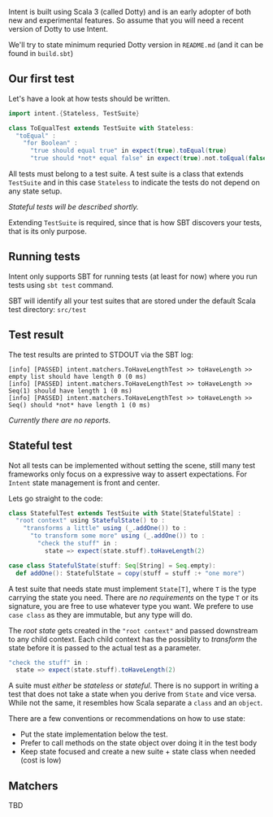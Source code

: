 Intent is built using Scala 3 (called Dotty) and is an early adopter of both new and
experimental features. So assume that you will need a recent version of Dotty to use
Intent.

We'll try to state minimum requried Dotty version in `README.md` (and it can be found
in  `build.sbt`)


## Our first test

Let's have a look at how tests should be written.

```scala
import intent.{Stateless, TestSuite}

class ToEqualTest extends TestSuite with Stateless:
  "toEqual" :
    "for Boolean" :
      "true should equal true" in expect(true).toEqual(true)
      "true should *not* equal false" in expect(true).not.toEqual(false)
```

All tests must belong to a test suite. A test suite is a class that extends
`TestSuite` and in this case `Stateless` to indicate the tests do not depend
on any state setup.

_Stateful tests will be described shortly._

Extending `TestSuite` is required, since that is how SBT discovers your tests,
that is its only purpose.


## Running tests

Intent only supports SBT for running tests (at least for now) where you run tests
using `sbt test` command.

SBT will identify all your test suites that are stored under the default Scala
test directory: `src/test`


## Test result

The test results are printed to STDOUT via the SBT log:

```
[info] [PASSED] intent.matchers.ToHaveLengthTest >> toHaveLength >> empty list should have length 0 (0 ms)
[info] [PASSED] intent.matchers.ToHaveLengthTest >> toHaveLength >> Seq(1) should have length 1 (0 ms)
[info] [PASSED] intent.matchers.ToHaveLengthTest >> toHaveLength >> Seq() should *not* have length 1 (0 ms)
```

_Currently there are no reports._


## Stateful test

Not all tests can be implemented without setting the scene, still many test frameworks only focus
on a expressive way to assert expectations. For `Intent` state management is front and center.

Lets go straight to the code:

```scala
class StatefulTest extends TestSuite with State[StatefulState] :
  "root context" using StatefulState() to :
    "transforms a little" using (_.addOne()) to :
      "to transform some more" using (_.addOne()) to :
        "check the stuff" in :
          state => expect(state.stuff).toHaveLength(2)

case class StatefulState(stuff: Seq[String] = Seq.empty):
  def addOne(): StatefulState = copy(stuff = stuff :+ "one more")

```

A test suite that needs state must implement `State[T]`, where `T` is the type carrying
the state you need. There are _no requirements_ on the type `T` or its signature, you are free
to use whatever type you want. We prefere to use `case class` as they are immutable, but any
type will do.

The _root state_ gets created in the `"root context"` and passed downstream to any child context.
Each child context has the possiblity to _transform_ the state before it is passed to the actual
test as a parameter.

```scala
"check the stuff" in :
  state => expect(state.stuff).toHaveLength(2)
```

A suite must _either_ be _stateless_ or _stateful_. There is no support in writing a test that does not
take a state when you derive from `State` and vice versa. While not the same, it resembles how Scala
separate a `class` and an `object`.

There are a few conventions or recommendations on how to use state:

* Put the state implementation below the test.
* Prefer to call methods on the state object over doing it in the test body
* Keep state focused and create a new suite + state class when needed (cost is low)


## Matchers

TBD

